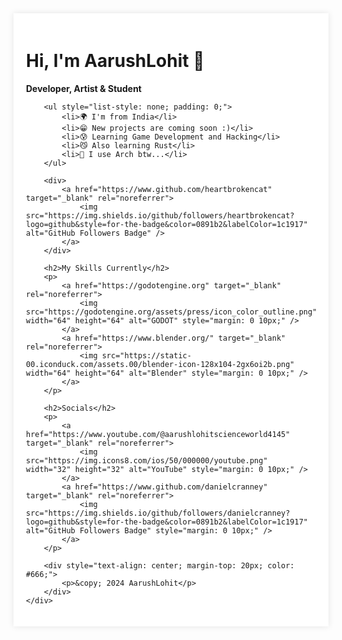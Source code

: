 <!DOCTYPE html>
<html lang="en">
<head>
    <meta charset="UTF-8">
    <meta name="viewport" content="width=device-width, initial-scale=1.0">
    <title>AarushLohit - GitHub Profile</title>
</head>
<body>
    <div style="max-width: 800px; margin: auto; padding: 20px; background-color: #fff; box-shadow: 0 0 10px rgba(0,0,0,0.1);">
        <h1>Hi, I'm AarushLohit 🐶</h1>
        <p><strong>Developer, Artist & Student</strong></p>

        <ul style="list-style: none; padding: 0;">
            <li>🌍 I'm from India</li>
            <li>😁 New projects are coming soon :)</li>
            <li>😰 Learning Game Development and Hacking</li>
            <li>😼 Also learning Rust</li>
            <li>🐧 I use Arch btw...</li>
        </ul>

        <div>
            <a href="https://www.github.com/heartbrokencat" target="_blank" rel="noreferrer">
                <img src="https://img.shields.io/github/followers/heartbrokencat?logo=github&style=for-the-badge&color=0891b2&labelColor=1c1917" alt="GitHub Followers Badge" />
            </a>
        </div>

        <h2>My Skills Currently</h2>
        <p>
            <a href="https://godotengine.org" target="_blank" rel="noreferrer">
                <img src="https://godotengine.org/assets/press/icon_color_outline.png" width="64" height="64" alt="GODOT" style="margin: 0 10px;" />
            </a>
            <a href="https://www.blender.org/" target="_blank" rel="noreferrer">
                <img src="https://static-00.iconduck.com/assets.00/blender-icon-128x104-2gx6oi2b.png" width="64" height="64" alt="Blender" style="margin: 0 10px;" />
            </a>
        </p>

        <h2>Socials</h2>
        <p>
            <a href="https://www.youtube.com/@aarushlohitscienceworld4145" target="_blank" rel="noreferrer">
                <img src="https://img.icons8.com/ios/50/000000/youtube.png" width="32" height="32" alt="YouTube" style="margin: 0 10px;" />
            </a>
            <a href="https://www.github.com/danielcranney" target="_blank" rel="noreferrer">
                <img src="https://img.shields.io/github/followers/danielcranney?logo=github&style=for-the-badge&color=0891b2&labelColor=1c1917" alt="GitHub Followers Badge" style="margin: 0 10px;" />
            </a>
        </p>

        <div style="text-align: center; margin-top: 20px; color: #666;">
            <p>&copy; 2024 AarushLohit</p>
        </div>
    </div>
</body>
</html>
